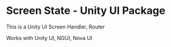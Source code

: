 # Screen State - Unity UI Package
 This is a Unity UI Screen Handler, Router 
 
 
 Works with Unity UI, NGUI, Nova UI
